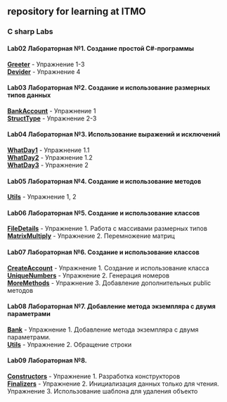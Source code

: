 ## repository for learning at ITMO

### C sharp Labs


#### **Lab02**  Лабораторная №1. Создание простой C#-программы
[**Greeter**](https://github.com/daionvolkov/ITMO_study/tree/master/Lab02/DivideIt)  - Упражнение 1-3 <br />
[**Devider**](https://github.com/daionvolkov/ITMO_study/tree/master/Lab02/Greetings) - Упражнение 4 <br />

#### **Lab03**  Лабораторная №2. Создание и использование размерных типов данных
[**BankAccount**](https://github.com/daionvolkov/ITMO_study/tree/master/Lab03/Starter/BankAccount)  - Упражнение 1 <br />
[**StructType**](https://github.com/daionvolkov/ITMO_study/tree/master/Lab03/Starter/StructType)  - Упражнение 2-3 <br />

#### **Lab04**  Лабораторная №3. Использование выражений и исключений
[**WhatDay1**](https://github.com/daionvolkov/ITMO_study/tree/master/Lab04/Starter/WhatDay1) - Упражнение 1.1 <br />
[**WhatDay2**](https://github.com/daionvolkov/ITMO_study/tree/master/Lab04/Starter/WhatDay2) - Упражнение 1.2 <br />
[**WhatDay3**](https://github.com/daionvolkov/ITMO_study/tree/master/Lab04/Starter/WhatDay3) - Упражнение 2 <br />

#### **Lab05** Лабораторная №4. Создание и использование методов 
[**Utils**](https://github.com/daionvolkov/ITMO_study/tree/master/Lab05/Starter/Utility/Utils) - Упражнение 1, 2 <br />

#### **Lab06** Лабораторная №5. Создание и использование классов
[**FileDetails**](https://github.com/daionvolkov/ITMO_study/tree/master/Lab06/Starter/FileDetails) -  Упражнение 1. Работа с массивами размерных типов <br />
[**MatrixMultiply**](https://github.com/daionvolkov/ITMO_study/tree/master/Lab06/Starter/MatrixMultiply) - Упражнение 2. Перемножение матриц <br />

#### **Lab07** Лабораторная №6. Создание и использование классов 
[**CreateAccount**](https://github.com/daionvolkov/ITMO_study/tree/master/Lab07/Starter/CreateAccount) -  Упражнение 1. Cоздание и использование класса <br />
[**UniqueNumbers**](https://github.com/daionvolkov/ITMO_study/tree/master/Lab07/Starter/UniqueNumbers) - Упражнение 2. Генерация номеров  <br />
[**MoreMethods**](https://github.com/daionvolkov/ITMO_study/tree/master/Lab07/Starter/MoreMethods) - Упражнение 3. Добавление дополнительных public методов <br />

#### **Lab08** Лабораторная №7. Добавление метода экземпляра с двумя параметрами
[**Bank**](https://github.com/daionvolkov/ITMO_study/tree/master/Lab08/Starter/Bank) - Упражнение 1. Добавление метода экземпляра с двумя параметрами. <br />
[**Utils**](https://github.com/daionvolkov/ITMO_study/tree/master/Lab08/Starter/Utils) - Упражнение 2. Обращение строки <br />

#### **Lab09** Лабораторная №8.
[**Constructors**](https://github.com/daionvolkov/ITMO_study/tree/master/Lab09/Starter/Constructors) - Упражнение 1. Разработка конструкторов <br />
[**Finalizers**](https://github.com/daionvolkov/ITMO_study/tree/master/Lab09/Starter/Finalizers) - Упражнение 2. Инициализация данных только для чтения. Упражнение 3. Использование шаблона для удаления объекто



